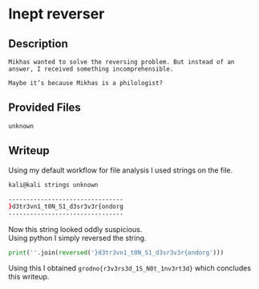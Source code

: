 # Inept reverser

## Description
```
Mikhas wanted to solve the reversing problem. But instead of an answer, I received something incomprehensible.

Maybe it’s because Mikhas is a philologist?
```

## Provided Files
`unknown`

## Writeup

Using my default workflow for file analysis I used strings on the file. <br/>
```sh
kali@kali strings unknown

--------------------------------
}d3tr3vn1_t0N_S1_d3sr3v3r{ondorg
--------------------------------
```

Now this string looked oddly suspicious. <br/>
Using python I simply reversed the string. <br/>
```py
print(''.join(reversed('}d3tr3vn1_t0N_S1_d3sr3v3r{ondorg')))
```

Using this I obtained `grodno{r3v3rs3d_1S_N0t_1nv3rt3d}` which concludes this writeup.